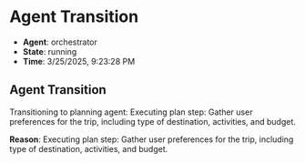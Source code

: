 # Agent Transition

- **Agent**: orchestrator
- **State**: running
- **Time**: 3/25/2025, 9:23:28 PM

## Agent Transition

Transitioning to planning agent: Executing plan step: Gather user preferences for the trip, including type of destination, activities, and budget.

**Reason**: Executing plan step: Gather user preferences for the trip, including type of destination, activities, and budget.

